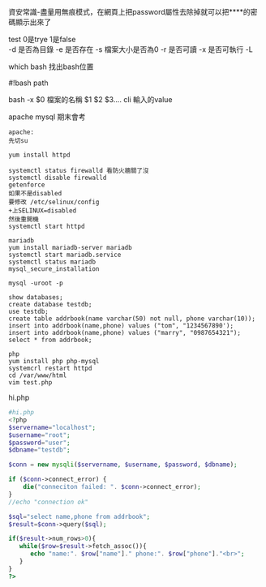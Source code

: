 資安常識-盡量用無痕模式，在網頁上把password屬性去除掉就可以把****的密碼顯示出來了

test 0是trye 1是false  
-d 是否為目錄
-e 是否存在
-s 檔案大小是否為0
-r 是否可讀
-x 是否可執行
-L

which bash 找出bash位置

#!bash path

bash -x 
$0 檔案的名稱 $1 $2 $3.... cli 輸入的value

apache mysql 期末會考
```
apache:
先切su

yum install httpd

systemctl status firewalld 看防火牆關了沒
systemctl disable firewalld
getenforce
如果不是disabled
要修改 /etc/selinux/config
+上SELINUX=disabled 
然後重開機
systemctl start httpd
```
```
mariadb
yum install mariadb-server mariadb
systemctl start mariadb.service
systemctl status mariadb
mysql_secure_installation

mysql -uroot -p

show databases;
create database testdb;
use testdb;
create table addrbook(name varchar(50) not null, phone varchar(10));
insert into addrbook(name,phone) values ("tom", "1234567890');
insert into addrbook(name,phone) values ("marry", "0987654321");
select * from addrbook;
```
```
php
yum install php php-mysql
systemcrl restart httpd
cd /var/www/html
vim test.php
```
hi.php

```php
#hi.php
<?php
$servername="localhost";
$username="root";
$password="user";
$dbname="testdb";

$conn = new mysqli($servername, $username, $password, $dbname);

if ($conn->connect_error) {
    die("conneciton failed: ". $conn->connect_error);
}
//echo "connection ok"

$sql="select name,phone from addrbook";
$result=$conn->query($sql);

if($result->num_rows>0){
   while($row=$result->fetch_assoc()){
      echo "name:". $row["name"]." phone:". $row["phone"]."<br>";
   }
}
?>
```